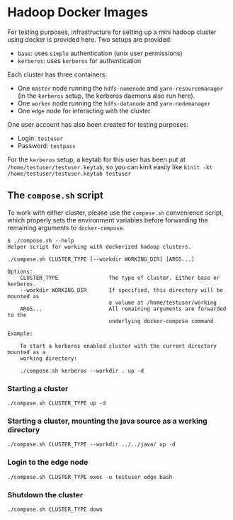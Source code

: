 # Hadoop Docker Images

For testing purposes, infrastructure for setting up a mini hadoop cluster using
docker is provided here. Two setups are provided:

- `base`: uses `simple` authentication (unix user permissions)
- `kerberos`: uses `kerberos` for authentication

Each cluster has three containers:

- One `master` node running the `hdfs-namenode` and `yarn-resourcemanager` (in
  the `kerberos` setup, the kerberos daemons also run here).
- One `worker` node running the `hdfs-datanode` and `yarn-nodemanager`
- One `edge` node for interacting with the cluster

One user account has also been created for testing purposes:

- Login: `testuser`
- Password: `testpass`

For the `kerberos` setup, a keytab for this user has been put at
`/home/testuser/testuser.keytab`, so you can kinit easily like `kinit -kt
/home/testuser/testuser.keytab testuser`

## The `compose.sh` script

To work with either cluster, please use the `compose.sh` convenience script,
which properly sets the environment variables before forwarding the
remaining arguments to `docker-compose`.

```
$ ./compose.sh --help
Helper script for working with dockerized hadoop clusters.

./compose.sh CLUSTER_TYPE [--workdir WORKING_DIR] [ARGS...]

Options:
    CLUSTER_TYPE                The type of cluster. Either base or kerberos.
    --workdir WORKING_DIR       If specified, this directory will be mounted as
                                a volume at /home/testuser/working
    ARGS...                     All remaining arguments are forwarded to the
                                underlying docker-compose command.

Example:

    To start a kerberos enabled cluster with the current directory mounted as a
    working directory:

    ./compose.sh kerberos --workdir . up -d
```

### Starting a cluster

```
./compose.sh CLUSTER_TYPE up -d
```

### Starting a cluster, mounting the java source as a working directory

```
./compose.sh CLUSTER_TYPE --workdir ../../java/ up -d
```

### Login to the edge node

```
./compose.sh CLUSTER_TYPE exec -u testuser edge bash
```

### Shutdown the cluster

```
./compose.sh CLUSTER_TYPE down
```
